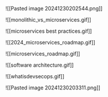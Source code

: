 
![[Pasted image 20241230202544.png]]

![[monolithic_vs_microservices.gif]]

![[microservices best practices.gif]]

![[2024_microservices_roadmap.gif]]

![[microservices_roadmap.gif]]

![[software architecture.gif]]


![[whatisdevsecops.gif]]


![[Pasted image 20241230203311.png]]

